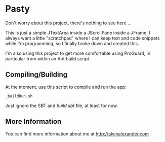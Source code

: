 Pasty
=====

Don't worry about this project, there's nothing to see here ...

This is just a simple JTextArea inside a JScrollPane inside a
JFrame. I always want a little "scratchpad" where I can keep text
and code snippets while I'm programming, so I finally broke down
and created this.

I'm also using this project to get more comfortable using ProGuard,
in particular from within an Ant build script.


Compiling/Building
------------------

At the moment, use this script to compile and run the app:

    _buildRun.sh

Just ignore the SBT and _build.sbt_ file, at least for now.


More Information
----------------

You can find more information about me at http://alvinalexander.com


